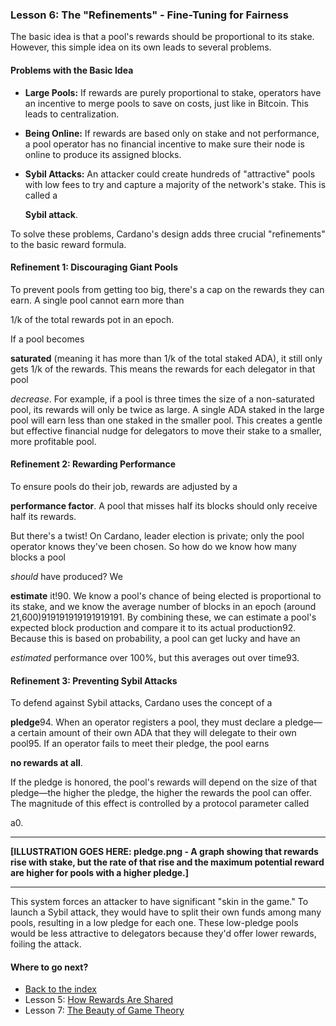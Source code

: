 ### Lesson 6: The "Refinements" \- Fine-Tuning for Fairness

The basic idea is that a pool's rewards should be proportional to its stake. However, this simple idea on its own leads to several problems.

#### **Problems with the Basic Idea**

* **Large Pools:** If rewards are purely proportional to stake, operators have an incentive to merge pools to save on costs, just like in Bitcoin. This leads to centralization.

* **Being Online:** If rewards are based only on stake and not performance, a pool operator has no financial incentive to make sure their node is online to produce its assigned blocks.

* **Sybil Attacks:** An attacker could create hundreds of "attractive" pools with low fees to try and capture a majority of the network's stake. This is called a

  **Sybil attack**.

To solve these problems, Cardano's design adds three crucial "refinements" to the basic reward formula.

#### **Refinement 1: Discouraging Giant Pools**

To prevent pools from getting too big, there's a cap on the rewards they can earn. A single pool cannot earn more than

1/k of the total rewards pot in an epoch.

If a pool becomes

**saturated** (meaning it has more than 1/k of the total staked ADA), it still only gets 1/k of the rewards. This means the rewards for each delegator in that pool

*decrease*. For example, if a pool is three times the size of a non-saturated pool, its rewards will only be twice as large. A single ADA staked in the large pool will earn less than one staked in the smaller pool. This creates a gentle but effective financial nudge for delegators to move their stake to a smaller, more profitable pool.

#### **Refinement 2: Rewarding Performance**

To ensure pools do their job, rewards are adjusted by a

**performance factor**. A pool that misses half its blocks should only receive half its rewards.

But there's a twist\! On Cardano, leader election is private; only the pool operator knows they've been chosen. So how do we know how many blocks a pool

*should* have produced? We

**estimate** it\!90. We know a pool's chance of being elected is proportional to its stake, and we know the average number of blocks in an epoch (around 21,600)919191919191919191. By combining these, we can estimate a pool's expected block production and compare it to its actual production92. Because this is based on probability, a pool can get lucky and have an

*estimated* performance over 100%, but this averages out over time93.

#### **Refinement 3: Preventing Sybil Attacks**

To defend against Sybil attacks, Cardano uses the concept of a

**pledge**94. When an operator registers a pool, they must declare a pledge—a certain amount of their own ADA that they will delegate to their own pool95. If an operator fails to meet their pledge, the pool earns

**no rewards at all**.

If the pledge is honored, the pool's rewards will depend on the size of that pledge—the higher the pledge, the higher the rewards the pool can offer. The magnitude of this effect is controlled by a protocol parameter called

a0.

---

**\[ILLUSTRATION GOES HERE: pledge.png \- A graph showing that rewards rise with stake, but the rate of that rise and the maximum potential reward are higher for pools with a higher pledge.\]**

---

This system forces an attacker to have significant "skin in the game." To launch a Sybil attack, they would have to split their own funds among many pools, resulting in a low pledge for each one. These low-pledge pools would be less attractive to delegators because they'd offer lower rewards, foiling the attack.

#### **Where to go next?**

* [Back to the index](../README.md)
* Lesson 5: [How Rewards Are Shared](lesson-5.md)
* Lesson 7: [The Beauty of Game Theory](lesson-7.md)
